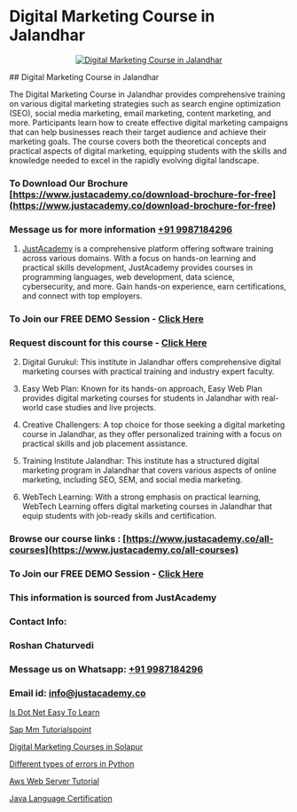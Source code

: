 # Digital Marketing Course in Jalandhar

<p align="center">
  <a href="https://justacademy.co/course-detail/digital-marketing">
    <img src="https://justacademy.co/storage2/course_image/1676636720_course_image.webp" alt="Digital Marketing Course in Jalandhar">
  </a>
</p>
## Digital Marketing Course in Jalandhar

The Digital Marketing Course in Jalandhar provides comprehensive training on various digital marketing strategies such as search engine optimization (SEO), social media marketing, email marketing, content marketing, and more. Participants learn how to create effective digital marketing campaigns that can help businesses reach their target audience and achieve their marketing goals. The course covers both the theoretical concepts and practical aspects of digital marketing, equipping students with the skills and knowledge needed to excel in the rapidly evolving digital landscape.
### To Download Our Brochure [https://www.justacademy.co/download-brochure-for-free](https://www.justacademy.co/download-brochure-for-free)
### Message us for more information [+91 9987184296](https://api.whatsapp.com/send?phone=919987184296)

1) [JustAcademy](https://justacademy.co) is a comprehensive platform offering software training across various domains. With a focus on hands-on learning and practical skills development, JustAcademy provides courses in programming languages, web development, data science, cybersecurity, and more. Gain hands-on experience, earn certifications, and connect with top employers.

### To Join our FREE DEMO Session - [Click Here](https://www.justacademy.co/register-for-course-demo/)
### Request discount for this course - [Click Here](https://justacademy.co/contact-us/)

2) Digital Gurukul: This institute in Jalandhar offers comprehensive digital marketing courses with practical training and industry expert faculty.

3) Easy Web Plan: Known for its hands-on approach, Easy Web Plan provides digital marketing courses for students in Jalandhar with real-world case studies and live projects.

4) Creative Challengers: A top choice for those seeking a digital marketing course in Jalandhar, as they offer personalized training with a focus on practical skills and job placement assistance.

5) Training Institute Jalandhar: This institute has a structured digital marketing program in Jalandhar that covers various aspects of online marketing, including SEO, SEM, and social media marketing.

6) WebTech Learning: With a strong emphasis on practical learning, WebTech Learning offers digital marketing courses in Jalandhar that equip students with job-ready skills and certification.

### Browse our course links : [https://www.justacademy.co/all-courses](https://www.justacademy.co/all-courses) 
### To Join our FREE DEMO Session - [Click Here](https://www.justacademy.co/register-for-course-demo)


### This information is sourced from JustAcademy
### Contact Info:
### Roshan Chaturvedi
### Message us on Whatsapp: [+91 9987184296](https://api.whatsapp.com/send?phone=919987184296)
### Email id: [info@justacademy.co](mailto:info@justacademy.co)
                
[Is Dot Net Easy To Learn](https://www.linkedin.com/pulse/dot-net-easy-learn-justacademy-leicester-einpe?trackingId=H319jgY%2F6z1EcBM8gP66eA%3D%3D&lipi=urn%3Ali%3Apage%3Ad_flagship3_company_admin%3BPIc21Xd3RP6vIx4zw3ky%2FQ%3D%3D)

[Sap Mm Tutorialspoint](https://www.linkedin.com/pulse/sap-mm-tutorialspoint-justacademyderby-7rvse?trackingId=AZVN1CuKO5eJycsBEIrPZw%3D%3D&lipi=urn%3Ali%3Apage%3Ad_flagship3_company_admin%3BkRT1kc0YQHOTvx7WftmAwA%3D%3D)

[Digital Marketing Courses in Solapur](https://medium.com/@surajvaishnav5015/digital-marketing-courses-in-solapur-7253ca3807bb)

[Different types of errors in Python](https://medium.com/@ranepooja/different-types-of-errors-in-python-81e7661901b1)

[Aws Web Server Tutorial](https://justacademyin.github.io/justacademy/aws-web-server-tutorial)

[Java Language Certification](https://justacademyin.github.io/justacademy/java-language-certification)

